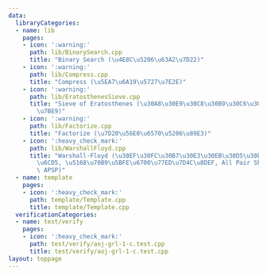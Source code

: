 ```yaml
---
data:
  libraryCategories:
  - name: lib
    pages:
    - icon: ':warning:'
      path: lib/BinarySearch.cpp
      title: "Binary Search (\u4E8C\u5206\u63A2\u7D22)"
    - icon: ':warning:'
      path: lib/Compress.cpp
      title: "Compress (\u5EA7\u6A19\u5727\u7E2E)"
    - icon: ':warning:'
      path: lib/EratosthenesSieve.cpp
      title: "Sieve of Eratosthenes (\u30A8\u30E9\u30C8\u30B9\u30C6\u30CD\u30B9\u306E\
        \u7BE9)"
    - icon: ':warning:'
      path: lib/Factorize.cpp
      title: "Factorize (\u7D20\u56E0\u6570\u5206\u89E3)"
    - icon: ':heavy_check_mark:'
      path: lib/WarshallFloyd.cpp
      title: "Warshall-Floyd (\u30EF\u30FC\u30B7\u30E3\u30EB\u30D5\u30ED\u30A4\u30C9\
        \u6CD5, \u5168\u70B9\u5BFE\u6700\u77ED\u7D4C\u8DEF, All Pair Shortest Path,\
        \ APSP)"
  - name: template
    pages:
    - icon: ':heavy_check_mark:'
      path: template/Template.cpp
      title: template/Template.cpp
  verificationCategories:
  - name: test/verify
    pages:
    - icon: ':heavy_check_mark:'
      path: test/verify/aoj-grl-1-c.test.cpp
      title: test/verify/aoj-grl-1-c.test.cpp
layout: toppage
---
```

